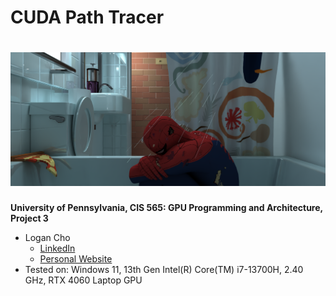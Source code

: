 CUDA Path Tracer
================

![](img/HeroRender.png)
================

**University of Pennsylvania, CIS 565: GPU Programming and Architecture, Project 3**

* Logan Cho
  * [LinkedIn](https://www.linkedin.com/in/logan-cho/)
  * [Personal Website](https://www.logancho.com/)
* Tested on: Windows 11, 13th Gen Intel(R) Core(TM) i7-13700H, 2.40 GHz, RTX 4060 Laptop GPU

